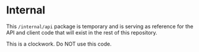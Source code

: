 # Internal

This `/internal/api` package is temporary and is serving as reference for the API and client code that will exist in the rest of this repository.

This is a clockwork. Do NOT use this code.
